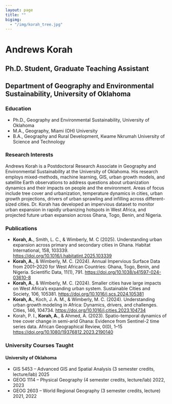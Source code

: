 ```yaml
---
layout: page
title: ""
bigimg: 
  - "/img/korah_tree.jpg"
---
```


# Andrews Korah
## Ph.D. Student, Graduate Teaching Assistant
## Department of Geography and Environmental Sustainability, University of Oklahoma

### Education
- Ph.D., Geography and Environmental Sustainability, University of Oklahoma
- M.A., Geography, Miami (OH) University
- B.A., Geography and Rural Development, Kwame Nkrumah University of Science and Technology

### Research Interests
Andrews Korah is a Postdoctoral Research Associate in Geography and Environmental Sustainability at the University of Oklahoma. His research employs mixed-methods, machine learning, GIS, urban growth models, and satellite Earth observations to address questions about urbanization dynamics and their impacts on people and the environment. Areas of focus include tree cover and urbanization, temperature dynamics in cities, urban growth projections, drivers of urban sprawling and infilling across different-sized cities. Dr. Korah has developed an impervious dataset to monitor urban expansion in rapidly urbanizing hotspots in West Africa, and projected future urban expansion across Ghana, Togo, Benin, and Nigeria.

### Publications
- **Korah, A.**, Smith, L. C., & Wimberly, M. C (2025). Understanding urban expansion across primary and secondary cities in Ghana. Habitat International, 158, 103339. <https://doi.org/10.1016/j.habitatint.2025.103339>
- **Korah, A.**, & Wimberly, M. C. (2024). Annual Impervious Surface Data from 2001–2020 for West African Countries: Ghana, Togo, Benin, and Nigeria. Scientific Data, 11(1), 791. <https://doi.org/10.1038/s41597-024-03610-8>
- **Korah, A.**, & Wimberly, M. C. (2024). Smaller cities have large impacts on West Africa’s expanding urban system. Sustainable Cities and Society, 106, 105381. <https://doi.org/10.1016/j.scs.2024.105381>
- **Korah, A.**, Koch, J. A. M., & Wimberly, M. C. (2024). Understanding urban growth modeling in Africa: Dynamics, drivers, and challenges. Cities, 146, 104734. <https://doi.org/10.1016/j.cities.2023.104734>
- Korah, P. I., **Korah, A.**, & Ahmed, A. (2023). Spatio-temporal dynamics of tree cover change in semi-arid Ghana: Evidence from Sentinel-2 time series data. African Geographical Review, 0(0), 1–15 <https://doi.org/10.1080/19376812.2023.2190140>

### University Courses Taught 
#### University of Oklahoma
- GIS 5453 – Advanced GIS and Spatial Analysis (3 semester credits, lecture/lab) 2025
- GEOG 1114 – Physical Geography (4 semester credits, lecture/lab) 2022, 2023
- GEOG 2603 – World Regional Geography (3 semester credits, lecture) 2021, 2022

